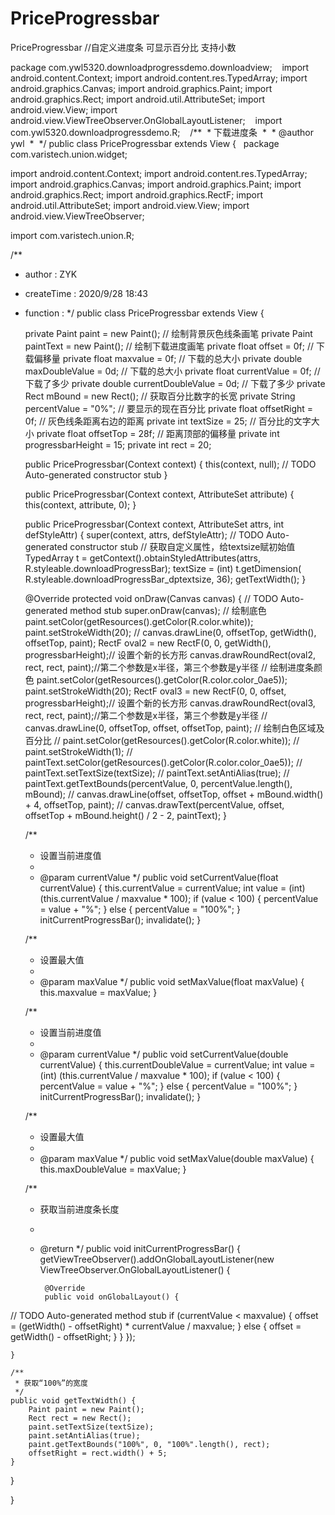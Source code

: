 # PriceProgressbar
PriceProgressbar
//自定义进度条 可显示百分比 支持小数 

package com.ywl5320.downloadprogressdemo.downloadview; 
  
import android.content.Context; 
import android.content.res.TypedArray; 
import android.graphics.Canvas; 
import android.graphics.Paint; 
import android.graphics.Rect; 
import android.util.AttributeSet; 
import android.view.View; 
import android.view.ViewTreeObserver.OnGlobalLayoutListener; 
  
import com.ywl5320.downloadprogressdemo.R; 
  
/** 
 * 下载进度条 
 * 
 * @author ywl 
 * 
 */
public class PriceProgressbar extends View { 
  package com.varistech.union.widget;

import android.content.Context;
import android.content.res.TypedArray;
import android.graphics.Canvas;
import android.graphics.Paint;
import android.graphics.Rect;
import android.graphics.RectF;
import android.util.AttributeSet;
import android.view.View;
import android.view.ViewTreeObserver;

import com.varistech.union.R;

/**
 * author : ZYK
 * createTime   : 2020/9/28 18:43
 * function   :
 */
public class PriceProgressbar extends View {

    private Paint paint = new Paint(); // 绘制背景灰色线条画笔
    private Paint paintText = new Paint(); // 绘制下载进度画笔
    private float offset = 0f; // 下载偏移量
    private float maxvalue = 0f; // 下载的总大小
    private double maxDoubleValue = 0d; // 下载的总大小
    private float currentValue = 0f; // 下载了多少
    private double currentDoubleValue = 0d; // 下载了多少
    private Rect mBound = new Rect(); // 获取百分比数字的长宽
    private String percentValue = "0%"; // 要显示的现在百分比
    private float offsetRight = 0f; // 灰色线条距离右边的距离
    private int textSize = 25; // 百分比的文字大小
    private float offsetTop = 28f; // 距离顶部的偏移量
    private int progressbarHeight = 15;
    private int rect = 20;

    public PriceProgressbar(Context context) {
        this(context, null);
// TODO Auto-generated constructor stub
    }

    public PriceProgressbar(Context context, AttributeSet attribute) {
        this(context, attribute, 0);
    }

    public PriceProgressbar(Context context, AttributeSet attrs,
                            int defStyleAttr) {
        super(context, attrs, defStyleAttr);
// TODO Auto-generated constructor stub
// 获取自定义属性，给textsize赋初始值
        TypedArray t = getContext().obtainStyledAttributes(attrs,
                R.styleable.downloadProgressBar);
        textSize = (int) t.getDimension(
                R.styleable.downloadProgressBar_dptextsize, 36);
        getTextWidth();
    }

    @Override
    protected void onDraw(Canvas canvas) {
// TODO Auto-generated method stub
        super.onDraw(canvas);
// 绘制底色
        paint.setColor(getResources().getColor(R.color.white));
        paint.setStrokeWidth(20);
//        canvas.drawLine(0, offsetTop, getWidth(), offsetTop, paint);
        RectF oval2 = new RectF(0, 0, getWidth(), progressbarHeight);// 设置个新的长方形
        canvas.drawRoundRect(oval2, rect, rect, paint);//第二个参数是x半径，第三个参数是y半径
// 绘制进度条颜色
        paint.setColor(getResources().getColor(R.color.color_0ae5));
        paint.setStrokeWidth(20);
        RectF oval3 = new RectF(0, 0, offset, progressbarHeight);// 设置个新的长方形
        canvas.drawRoundRect(oval3, rect, rect, paint);//第二个参数是x半径，第三个参数是y半径
//        canvas.drawLine(0, offsetTop, offset, offsetTop, paint);
// 绘制白色区域及百分比
//        paint.setColor(getResources().getColor(R.color.white));
//        paint.setStrokeWidth(1);
//        paintText.setColor(getResources().getColor(R.color.color_0ae5));
//        paintText.setTextSize(textSize);
//        paintText.setAntiAlias(true);
//        paintText.getTextBounds(percentValue, 0, percentValue.length(), mBound);
//        canvas.drawLine(offset, offsetTop, offset + mBound.width() + 4, offsetTop, paint);
//        canvas.drawText(percentValue, offset, offsetTop + mBound.height() / 2 - 2, paintText);
    }

    /**
     * 设置当前进度值
     *
     * @param currentValue
     */
    public void setCurrentValue(float currentValue) {
        this.currentValue = currentValue;
        int value = (int) (this.currentValue / maxvalue * 100);
        if (value < 100) {
            percentValue = value + "%";
        } else {
            percentValue = "100%";
        }
        initCurrentProgressBar();
        invalidate();
    }

    /**
     * 设置最大值
     *
     * @param maxValue
     */
    public void setMaxValue(float maxValue) {
        this.maxvalue = maxValue;
    }

    /**
     * 设置当前进度值
     *
     * @param currentValue
     */
    public void setCurrentValue(double currentValue) {
        this.currentDoubleValue = currentValue;
        int value = (int) (this.currentValue / maxvalue * 100);
        if (value < 100) {
            percentValue = value + "%";
        } else {
            percentValue = "100%";
        }
        initCurrentProgressBar();
        invalidate();
    }

    /**
     * 设置最大值
     *
     * @param maxValue
     */
    public void setMaxValue(double maxValue) {
        this.maxDoubleValue = maxValue;
    }

    /**
     * 获取当前进度条长度
     *
     * @return
     */
    public void initCurrentProgressBar() {
        getViewTreeObserver().addOnGlobalLayoutListener(new ViewTreeObserver.OnGlobalLayoutListener() {

            @Override
            public void onGlobalLayout() {
// TODO Auto-generated method stub
                if (currentValue < maxvalue) {
                    offset = (getWidth() - offsetRight) * currentValue / maxvalue;
                } else {
                    offset = getWidth() - offsetRight;
                }
            }
        });

    }

    /**
     * 获取“100%”的宽度
     */
    public void getTextWidth() {
        Paint paint = new Paint();
        Rect rect = new Rect();
        paint.setTextSize(textSize);
        paint.setAntiAlias(true);
        paint.getTextBounds("100%", 0, "100%".length(), rect);
        offsetRight = rect.width() + 5;
    }
}

}
